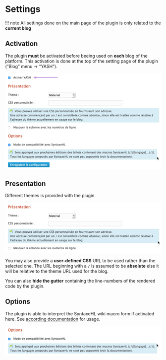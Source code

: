Settings
========

!!! note
	All settings done on the main page of the plugin is only related to the **current blog**


Activation
----------

The plugin **must** be activated before beeing used on **each** blog of the platform. This activation is done at the top of the setting page of the plugin (“Blog” menu → “YASH”).

![Activation](../img/yash-settings.jpg)


Presentation
------------

Different themes is provided with the plugin.

![Presentation options](../img/yash-presentation.jpg)

You may also provide a **user-defined CSS** URL to be used rather than the selected one. The URL beginning with a ```/``` is assumed to be **absolute** else it will be relative to the theme URL used for the blog.

You can also **hide the gutter** containing the line-numbers of the rendered code by the plugin.


Options
-------

The plugin is able to interpret the SyntaxeHL wiki macro form if activated here. See [according documentation](syntaxehl.md) for usage.

![Other options](../img/yash-options.jpg)

